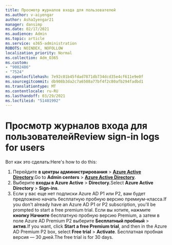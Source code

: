 ```yaml
---
title: Просмотр журналов входа для пользователей
ms.author: v-aiyengar
author: AshaIyengar21
manager: dansimp
ms.date: 02/17/2021
ms.audience: Admin
ms.topic: article
ms.service: o365-administration
ROBOTS: NOINDEX, NOFOLLOW
localization_priority: Normal
ms.collection: Adm_O365
ms.custom:
- "9002486"
- "7524"
ms.openlocfilehash: 7e92c01b45fdad7871db734dcd35e4cf611e9e0f
ms.sourcegitcommit: db908b3da2c7a6508a77bf4f2c80afb294fadbd1
ms.translationtype: MT
ms.contentlocale: ru-RU
ms.lasthandoff: 03/29/2021
ms.locfileid: "51401992"
---
```

# <a name="review-sign-in-logs-for-users"></a><span data-ttu-id="55818-102">Просмотр журналов входа для пользователей</span><span class="sxs-lookup"><span data-stu-id="55818-102">Review sign-in logs for users</span></span>

<span data-ttu-id="55818-103">Вот как это сделать:</span><span class="sxs-lookup"><span data-stu-id="55818-103">Here's how to do this:</span></span>

1. <span data-ttu-id="55818-104">Перейдите **в центры администрирования**  >  **[Azure Active Directory](https://go.microsoft.com/fwlink/p/?linkid=2067268)**.</span><span class="sxs-lookup"><span data-stu-id="55818-104">Go to **Admin centers** > **[Azure Active Directory](https://go.microsoft.com/fwlink/p/?linkid=2067268)**.</span></span>
1. <span data-ttu-id="55818-105">Выберите **входы в Azure Active**  >  **Directory.**</span><span class="sxs-lookup"><span data-stu-id="55818-105">Select **Azure Active Directory** > **Sign-ins**.</span></span>
1. <span data-ttu-id="55818-106">Если у вас еще нет подписки Azure AD P1 или P2, вам будет предложено начать бесплатную пробную версию премиум-класса.</span><span class="sxs-lookup"><span data-stu-id="55818-106">If you don't already have an Azure AD P1 or P2 subscription, you'll be prompted to start a free premium trial.</span></span> <span data-ttu-id="55818-107">Если вы хотите, нажмите **кнопку Начните** бесплатную пробную версию Premium, а затем в поле Azure AD Premium P2 выберите **Бесплатный пробный**  >  **актив**.</span><span class="sxs-lookup"><span data-stu-id="55818-107">If you want, click **Start a free Premium trial**, and then in the Azure AD Premium P2 box, select **Free trial** > **Activate**.</span></span> <span data-ttu-id="55818-108">Бесплатная пробная версия — 30 дней.</span><span class="sxs-lookup"><span data-stu-id="55818-108">The free trial is for 30 days.</span></span>